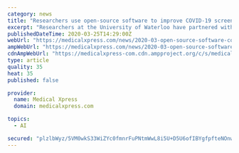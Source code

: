 ```yaml
---
category: news
title: "Researchers use open-source software to improve COVID-19 screening with AI"
excerpt: "Researchers at the University of Waterloo have partnered with an artificial intelligence (AI) startup on a project that aims to use AI to improve COVID-19 screening. The Waterloo research team publicly released AI software that can better detect infections from chest X-rays and is looking to enlist expertise from around the world to aid in the ..."
publishedDateTime: 2020-03-25T14:29:00Z
webUrl: "https://medicalxpress.com/news/2020-03-open-source-software-covid-screening-ai.html"
ampWebUrl: "https://medicalxpress.com/news/2020-03-open-source-software-covid-screening-ai.amp"
cdnAmpWebUrl: "https://medicalxpress-com.cdn.ampproject.org/c/s/medicalxpress.com/news/2020-03-open-source-software-covid-screening-ai.amp"
type: article
quality: 35
heat: 35
published: false

provider:
  name: Medical Xpress
  domain: medicalxpress.com

topics:
  - AI

secured: "plzlbWyz/5VM0wkS33WiZYc0fmnrFuPNtmWwL8i5U+D5U6ofIBYgfpfteNOnwsoWeFqvJZ+3Wa7LWisDkiVZjU7oNSPSsnEx9boCJxWZ9kAHcM4UGKtAarSq8ViU2rf2396FP8V+Kh0VMUCnZnAhVIffpak5NCC/ahqM6lU9uXVZs9tXgcq6OiXpViDMH5eGZWkZNH+qqwDg6+zKEqmun3ynx+9StTujNPwce2yqHqyQRQULuaiZFUarPcXEzQfelf+cCjg//ouXAcNqZ3u+SKh9nvO6leZyUU4a+ZHsxelxPOQDMqJ1W4JJqXEhsE0pftg+L0ic2OwAVzlIREzCwM9cAJj2tRp4TzZgYehvyX2vc3kc9jGEPUMuABiptH+SnOyVO8K/wScYLVKF/BtGEfORSh9ecMmkUYy/cRNhyKZeeNFYurm14wU5Ai2m5/1Cr90YVOGwK4neG3OunFe2E/BL4EH/HtXAHDwdm+Vhaek=;C6yypPXBlRRIKsyOY1vZTg=="
---
```


